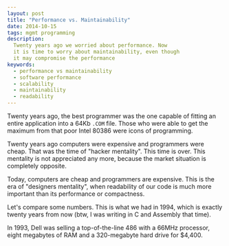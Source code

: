 ```yaml
---
layout: post
title: "Performance vs. Maintainability"
date: 2014-10-15
tags: mgmt programming
description:
  Twenty years ago we worried about performance. Now
  it is time to worry about maintainability, even though
  it may compromise the performance
keywords:
  - performance vs maintainability
  - software performance
  - scalability
  - maintainability
  - readability
---
```


Twenty years ago, the best programmer was the one
capable of fitting an entire application into a 64Kb
`.COM` file. Those who were able to get the maximum
from that poor Intel 80386 were icons of programming.

Twenty years ago computers were expensive and programmers
were cheap. That was the time of "hacker mentality".
This time is over. This mentality is not appreciated any more,
because the market situation is completely opposite.

Today, computers are cheap and programmers are expensive.
This is the era of "designers mentality", when readability
of our code is much more important than its performance or
compactness.

<!--more-->

Let's compare some numbers. This is what we had in 1994,
which is exactly twenty years from now (btw, I was writing in C
and Assembly that time).

In 1993, Dell was selling a top-of-the-line 486
with a 66MHz processor, eight megabytes of RAM and
a 320-megabyte hard drive for $4,400.
